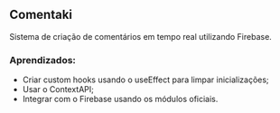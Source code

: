 ## Comentaki

Sistema de criação de comentários em tempo real utilizando Firebase.

### Aprendizados:

- Criar custom hooks usando o useEffect para limpar inicializações;
- Usar o ContextAPI;
- Integrar com o Firebase usando os módulos oficiais.
